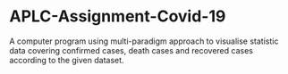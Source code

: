 # APLC-Assignment-Covid-19
A computer program using multi-paradigm approach to visualise statistic data covering confirmed cases, death cases and recovered cases according to the given dataset.

